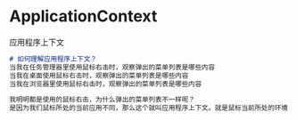 # ApplicationContext

应用程序上下文

```markdown
# 如何理解应用程序上下文？
当我在任务管理器里使用鼠标右击时，观察弹出的菜单列表是哪些内容
当我在桌面使用鼠标右击时，观察弹出的菜单列表是哪些内容
当我在浏览器里使用鼠标右击时，观察弹出的菜单列表是哪些内容

我明明都是使用的鼠标右击，为什么弹出的菜单列表不一样呢？
是因为我们鼠标所处的当前应用不同，那么这个就叫应用程序上下文。就是鼠标当前所处的环境
```

